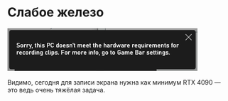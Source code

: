 # Слабое железо

![](/public/post-img/weak-hardware-to-clip.png)

Видимо, сегодня для записи экрана нужна как минимум RTX 4090 — это ведь очень тяжёлая задача.